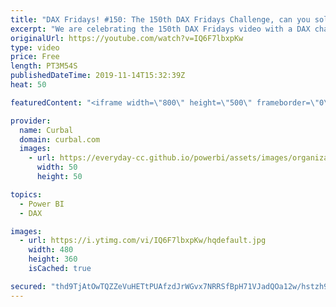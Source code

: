 ```yaml
---
title: "DAX Fridays! #150: The 150th DAX Fridays Challenge, can you solve it?"
excerpt: "We are celebrating the 150th DAX Fridays video with a DAX challenge that can be solved with DAX...and no, you dont need to speak Italian to solve it ;) Post your solutions in the comment box :)  Here you can download all the pbix files: https://curbal.com/donwload-center  SUBSCRIBE to learn more about"
originalUrl: https://youtube.com/watch?v=IQ6F7lbxpKw
type: video
price: Free
length: PT3M54S
publishedDateTime: 2019-11-14T15:32:39Z
heat: 50

featuredContent: "<iframe width=\"800\" height=\"500\" frameborder=\"0\" src=\"https://www.youtube.com/embed/IQ6F7lbxpKw\" allow=\"accelerometer; autoplay; encrypted-media; gyroscope; picture-in-picture\" allowfullscreen></iframe>"

provider:
  name: Curbal
  domain: curbal.com
  images:
    - url: https://everyday-cc.github.io/powerbi/assets/images/organizations/curbal.com-50x50.jpg
      width: 50
      height: 50

topics:
  - Power BI
  - DAX

images:
  - url: https://i.ytimg.com/vi/IQ6F7lbxpKw/hqdefault.jpg
    width: 480
    height: 360
    isCached: true

secured: "thd9TjAtOwTQZZeVuHETtPUAfzdJrWGvx7NRRSfBpH71VJadQOa12w/hstzh9SnJo7jApnQoYFnJhvFI2fYcmCybrC68HYoA3ZCy5VtSFq8g822p97pYp8KBxTk4qeF/FAT1n2Ez4PT13iL7SycDIAXfdq4E+Zcr0g+PIm7G4dzAXrY8hg6dkbfOCE73Mm6aLYMloVQCGniHFthwqYPpVyRxnjSq1j0oL38ZmrVzEXKZk7gpt6NayRRkBLX2RM6HjDx0PpRFRF6qbyIPZdb8DB1DverbQMkyaIna8HxzX/39h3hYUbFOc0fzUjPQXUKRy1VuUccWQupyb89zuUMCc8iWteK6NXOq+2Chrh/1iWr+KkfPRBa41wXTrm0twhXuZfqdyj0GSSNIO7tpk2sL7P5aNBIcjlrVVYZgLQxsrUU=;wJU8MH9Alg4cc7wgCo5ybA=="
---
```


